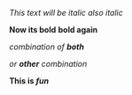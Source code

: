 *This text will be italic*
_also italic_

**Now its bold**
__bold again__

_combination of __both___

_or **other** combination_

**This is _fun_**


